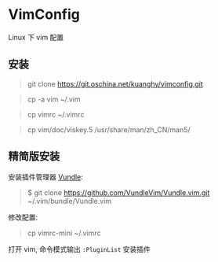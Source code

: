 VimConfig
=========

Linux 下 vim 配置

## 安装

> git clone https://git.oschina.net/kuanghy/vimconfig.git

> cp -a vim ~/.vim 

> cp vimrc ~/.vimrc

> cp vim/doc/viskey.5 /usr/share/man/zh_CN/man5/


## 精简版安装

安装插件管理器 [Vundle](https://github.com/VundleVim/Vundle.vim):

> $ git clone https://github.com/VundleVim/Vundle.vim.git ~/.vim/bundle/Vundle.vim

修改配置:

> cp vimrc-mini ~/.vimrc

打开 vim, 命令模式输出 `:PluginList` 安装插件

